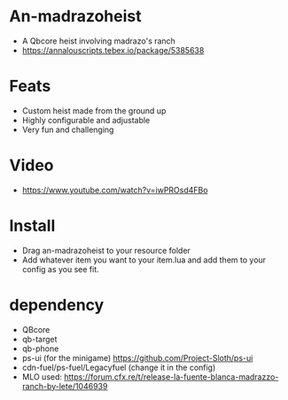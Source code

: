 # An-madrazoheist
- A Qbcore heist involving madrazo's ranch
- https://annalouscripts.tebex.io/package/5385638

# Feats
- Custom heist made from the ground up
- Highly configurable and adjustable
- Very fun and challenging

# Video
- https://www.youtube.com/watch?v=iwPROsd4FBo

# Install
- Drag an-madrazoheist to your resource folder
- Add whatever item you want to your item.lua and add them to your config as you see fit.

# dependency 
- QBcore
- qb-target
- qb-phone
- ps-ui (for the minigame) https://github.com/Project-Sloth/ps-ui
- cdn-fuel/ps-fuel/Legacyfuel (change it in the config)
- MLO used: https://forum.cfx.re/t/release-la-fuente-blanca-madrazzo-ranch-by-lete/1046939
